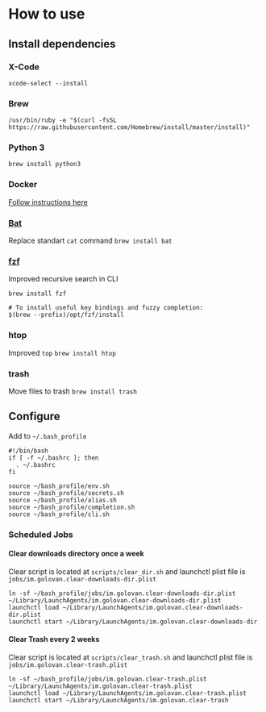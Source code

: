 # How to use
## Install dependencies
### X-Code
`xcode-select --install`
### Brew
`/usr/bin/ruby -e "$(curl -fsSL https://raw.githubusercontent.com/Homebrew/install/master/install)"`
### Python 3
`brew install python3`
### Docker
[Follow instructions here](https://hub.docker.com/editions/community/docker-ce-desktop-mac)
### [Bat](https://github.com/sharkdp/bat)
Replace standart `cat` command
`brew install bat`
### [fzf](https://github.com/junegunn/fzf)
Improved recursive search in CLI
```
brew install fzf

# To install useful key bindings and fuzzy completion:
$(brew --prefix)/opt/fzf/install
```
### htop
Improved `top`
`brew install htop`

### trash
Move files to trash
`brew install trash`

## Configure
Add to `~/.bash_profile`
```
#!/bin/bash
if [ -f ~/.bashrc ]; then
  . ~/.bashrc
fi

source ~/bash_profile/env.sh
source ~/bash_profile/secrets.sh
source ~/bash_profile/alias.sh
source ~/bash_profile/completion.sh
source ~/bash_profile/cli.sh
```

### Scheduled Jobs
#### Clear downloads directory once a week
Clear script is located at `scripts/clear_dir.sh` and launchctl plist file is `jobs/im.golovan.clear-downloads-dir.plist`
```
ln -sf ~/bash_profile/jobs/im.golovan.clear-downloads-dir.plist ~/Library/LaunchAgents/im.golovan.clear-downloads-dir.plist
launchctl load ~/Library/LaunchAgents/im.golovan.clear-downloads-dir.plist 
launchctl start ~/Library/LaunchAgents/im.golovan.clear-downloads-dir
```
#### Clear Trash every 2 weeks
Clear script is located at `scripts/clear_trash.sh` and launchctl plist file is `jobs/im.golovan.clear-trash.plist`
```
ln -sf ~/bash_profile/jobs/im.golovan.clear-trash.plist ~/Library/LaunchAgents/im.golovan.clear-trash.plist
launchctl load ~/Library/LaunchAgents/im.golovan.clear-trash.plist
launchctl start ~/Library/LaunchAgents/im.golovan.clear-trash
```
